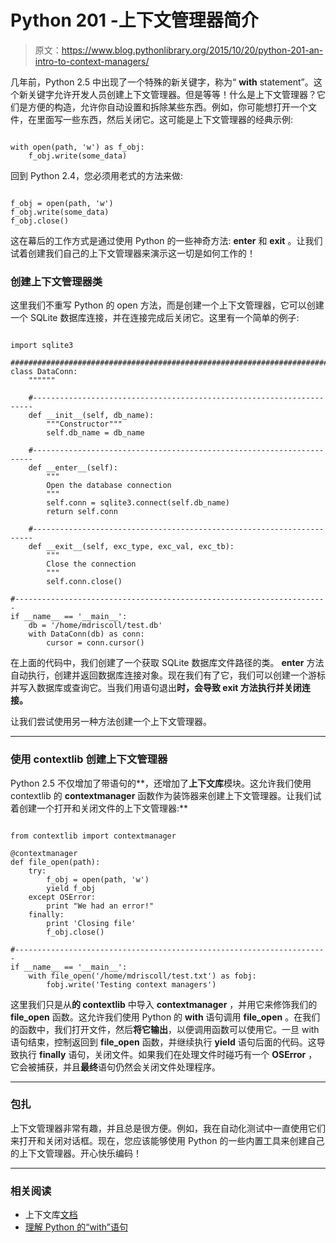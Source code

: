 # Python 201 -上下文管理器简介

> 原文：<https://www.blog.pythonlibrary.org/2015/10/20/python-201-an-intro-to-context-managers/>

几年前，Python 2.5 中出现了一个特殊的新关键字，称为“ **with** statement”。这个新关键字允许开发人员创建上下文管理器。但是等等！什么是上下文管理器？它们是方便的构造，允许你自动设置和拆除某些东西。例如，你可能想打开一个文件，在里面写一些东西，然后关闭它。这可能是上下文管理器的经典示例:

```

with open(path, 'w') as f_obj:
    f_obj.write(some_data)

```

回到 Python 2.4，您必须用老式的方法来做:

```

f_obj = open(path, 'w')
f_obj.write(some_data)
f_obj.close()

```

这在幕后的工作方式是通过使用 Python 的一些神奇方法: **__enter__** 和 **__exit__** 。让我们试着创建我们自己的上下文管理器来演示这一切是如何工作的！

### 创建上下文管理器类

这里我们不重写 Python 的 open 方法，而是创建一个上下文管理器，它可以创建一个 SQLite 数据库连接，并在连接完成后关闭它。这里有一个简单的例子:

```

import sqlite3

########################################################################
class DataConn:
    """"""

    #----------------------------------------------------------------------
    def __init__(self, db_name):
        """Constructor"""
        self.db_name = db_name

    #----------------------------------------------------------------------
    def __enter__(self):
        """
        Open the database connection
        """
        self.conn = sqlite3.connect(self.db_name)
        return self.conn

    #----------------------------------------------------------------------
    def __exit__(self, exc_type, exc_val, exc_tb):
        """
        Close the connection
        """
        self.conn.close()

#----------------------------------------------------------------------
if __name__ == '__main__':
    db = '/home/mdriscoll/test.db'
    with DataConn(db) as conn:
        cursor = conn.cursor()

```

在上面的代码中，我们创建了一个获取 SQLite 数据库文件路径的类。 **__enter__** 方法自动执行，创建并返回数据库连接对象。现在我们有了它，我们可以创建一个游标并写入数据库或查询它。当我们用语句退出**时，会导致 **__exit__** 方法执行并关闭连接。**

让我们尝试使用另一种方法创建一个上下文管理器。

* * *

### 使用 contextlib 创建上下文管理器

Python 2.5 不仅增加了带语句的**，还增加了**上下文库**模块。这允许我们使用 contextlib 的 **contextmanager** 函数作为装饰器来创建上下文管理器。让我们试着创建一个打开和关闭文件的上下文管理器:**

```

from contextlib import contextmanager

@contextmanager
def file_open(path):
    try:
        f_obj = open(path, 'w')
        yield f_obj
    except OSError:
        print "We had an error!"
    finally:
        print 'Closing file'
        f_obj.close()

#----------------------------------------------------------------------
if __name__ == '__main__':
    with file_open('/home/mdriscoll/test.txt') as fobj:
        fobj.write('Testing context managers')

```

这里我们只是从**的 contextlib** 中导入 **contextmanager** ，并用它来修饰我们的 **file_open** 函数。这允许我们使用 Python 的 **with** 语句调用 **file_open** 。在我们的函数中，我们打开文件，然后**将它输出**，以便调用函数可以使用它。一旦 with 语句结束，控制返回到 **file_open** 函数，并继续执行 **yield** 语句后面的代码。这导致执行 **finally** 语句，关闭文件。如果我们在处理文件时碰巧有一个 **OSError** ，它会被捕获，并且**最终**语句仍然会关闭文件处理程序。

* * *

### 包扎

上下文管理器非常有趣，并且总是很方便。例如，我在自动化测试中一直使用它们来打开和关闭对话框。现在，您应该能够使用 Python 的一些内置工具来创建自己的上下文管理器。开心快乐编码！

* * *

### 相关阅读

*   上下文库[文档](https://docs.python.org/2/library/contextlib.html)
*   [理解 Python 的“with”语句](http://effbot.org/zone/python-with-statement.htm)